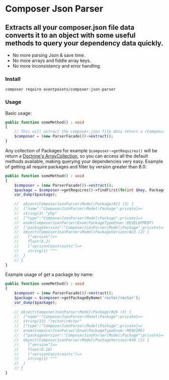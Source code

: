 # Composer Json Parser


## Extracts all your composer.json file data converts it to an object with some useful methods to query your dependency data quickly.

- No more parsing Json & save time.
- No more arrays and fiddle array keys. 
- No more inconsistency and error handling.

### Install
`composer require eventpoints/composer-json-parser`

### Usage
Basic usage:

````php
public function someMethod() : void 
{
    // This will extract the composer.json file data return a (Composer)[https://github.com/eventpoints/composer-json-parser/blob/main/src/Model/Composer.php] object 
    $composer = (new ParserFacade())->extract();
}
````
Any collection of Packages for example `$composer->getRequires()` will be return a [Doctrine's ArrayCollection](https://www.doctrine-project.org/projects/doctrine-collections/en/stable/index.html), so you can access all the default methods available, making querying your dependencies very easy.
Example of getting all require packages and filter by version greater than 8.0:

````php
public function someMethod() : void 
{
    $composer = (new ParserFacade())->extract();
    $package = $composer->getRequires()->findFirst(fn(int $key, Package $package) => $package->getPackageVersion()->getVersion() > 8.0 );
    var_dump($package);
    
    //  object(ComposerJsonParser\Model\Package)#21 (3) {
    //  ["name":"ComposerJsonParser\Model\Package":private]=>
    //  string(3) "php"
    //  ["type":"ComposerJsonParser\Model\Package":private]=>
    //  enum(ComposerJsonParser\Enum\PackageTypeEnum::DEVELOPMENT)
    //  ["packageVersion":"ComposerJsonParser\Model\Package":private]=>
    //  object(ComposerJsonParser\Model\PackageVersion)#22 (2) {
    //    ["version"]=>
    //    float(8.2)
    //    ["versionConstraints"]=>
    //    string(1) "^"
    //  }
    // }
}
````

Example usage of get a package by name:

````php
public function someMethod() : void 
{
    $composer = (new ParserFacade())->extract();
    $package = $composer->getPackageByName('rector/rector');
    var_dump($package);
                
    // object(ComposerJsonParser\Model\Package)#29 (3) {
    //  ["name":"ComposerJsonParser\Model\Package":private]=>
    //  string(13) "rector/rector"
    //  ["type":"ComposerJsonParser\Model\Package":private]=>
    //  enum(ComposerJsonParser\Enum\PackageTypeEnum::REQUIRE)
    //  ["packageVersion":"ComposerJsonParser\Model\Package":private]=>
    //  object(ComposerJsonParser\Model\PackageVersion)#30 (2) {
    //    ["version"]=>
    //    float(0.18)
    //    ["versionConstraints"]=>
    //    string(1) "^"
    //  }
    // }
}
````